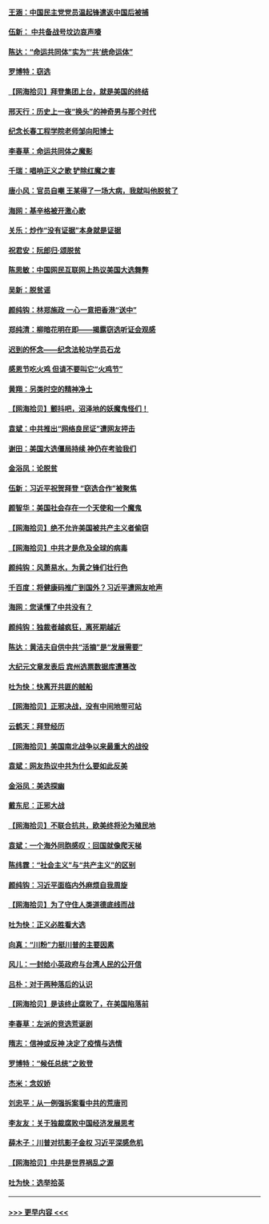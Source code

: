 #### [王涵：中国民主党党员温起锋遣返中国后被捕](../pages/nsc993/n12594540.md?t=12041002) 
#### [伍新： 中共备战号坟边哀声嚎](../pages/nsc993/n12593086.md?t=12041002) 
#### [陈达：“命运共同体”实为“‘共’统命运体”](../pages/nsc993/n12590865.md?t=12041002) 
#### [罗博特：窃选](../pages/nsc993/n12590619.md?t=12041002) 
#### [【网海拾贝】拜登集团上台，就是美国的终结](../pages/nsc993/n12589725.md?t=12041002) 
#### [邢天行：历史上一夜“换头”的神奇男与那个时代](../pages/nsc993/n12589424.md?t=12041002) 
#### [纪念长春工程学院老师邹向阳博士](../pages/nsc993/n12585390.md?t=12041002) 
#### [李春草：命运共同体之魔影](../pages/nsc993/n12585026.md?t=12041002) 
#### [千瑞：唱响正义之歌 铲除红魔之害](../pages/nsc993/n12585002.md?t=12041002) 
#### [唐小风：官员自嘲 王某得了一场大病，我就叫他脱贫了](../pages/nsc993/n12584981.md?t=12041002) 
#### [海网：基辛格被开激心歌](../pages/nsc993/n12584946.md?t=12041002) 
#### [关乐：炒作“没有证据”本身就是证据](../pages/nsc993/n12583146.md?t=12041002) 
#### [祝君安：阮郎归‧颂脱贫](../pages/nsc993/n12583119.md?t=12041002) 
#### [陈思敏：中国网民互联网上热议美国大选舞弊](../pages/nsc993/n12582845.md?t=12041002) 
#### [吴新：脱贫谣](../pages/nsc993/n12580839.md?t=12041002) 
#### [颜纯钩：林郑施政 一心一意把香港“送中”](../pages/nsc993/n12580805.md?t=12041002) 
#### [郑纯清：柳暗花明在即——揭露窃选听证会观感](../pages/nsc993/n12580795.md?t=12041002) 
#### [迟到的怀念——纪念法轮功学员石龙](../pages/nsc993/n12580245.md?t=12041002) 
#### [感恩节吃火鸡  但请不要叫它“火鸡节”](../pages/nsc993/n12580252.md?t=12041002) 
#### [黄翔：另类时空的精神净土](../pages/nsc993/n12578638.md?t=12041002) 
#### [【网海拾贝】颤抖吧，沼泽地的妖魔鬼怪们！](../pages/nsc993/n12578552.md?t=12041002) 
#### [袁斌：中共推出“网络良民证”遭网友抨击](../pages/nsc993/n12578511.md?t=12041002) 
#### [谢田：美国大选僵局持续 神仍在考验我们](../pages/nsc993/n12577432.md?t=12041002) 
#### [金浴凤：论脱贫](../pages/nsc993/n12576386.md?t=12041002) 
#### [伍新：习近平祝贺拜登 “窃选合作”被聚焦](../pages/nsc993/n12576358.md?t=12041002) 
#### [颜智华：美国社会存在一个天使和一个魔鬼](../pages/nsc993/n12574299.md?t=12041002) 
#### [【网海拾贝】绝不允许美国被共产主义者偷窃](../pages/nsc993/n12573396.md?t=12041002) 
#### [【网海拾贝】中共才是危及全球的病毒](../pages/nsc993/n12571204.md?t=12041002) 
#### [颜纯钩：风萧易水，为黄之锋们壮行色](../pages/nsc993/n12571487.md?t=12041002) 
#### [千百度：将健康码推广到国外？习近平遭网友呛声](../pages/nsc993/n12570808.md?t=12041002) 
#### [海网：您读懂了中共没有？](../pages/nsc993/n12570487.md?t=12041002) 
#### [颜纯钩：独裁者越疯狂，离死期越近](../pages/nsc993/n12569055.md?t=12041002) 
#### [陈达：黄洁夫自供中共“活摘”是“发展需要”](../pages/nsc993/n12568541.md?t=12041002) 
#### [大纪元文章发表后 宾州选票数据库遭篡改](../pages/nsc993/n12568105.md?t=12041002) 
#### [吐为快：快离开共匪的贼船](../pages/nsc993/n12568462.md?t=12041002) 
#### [【网海拾贝】正邪决战，没有中间地带可站](../pages/nsc993/n12568439.md?t=12041002) 
#### [云鹤天：拜登经历](../pages/nsc993/n12567294.md?t=12041002) 
#### [【网海拾贝】美国南北战争以来最重大的战役](../pages/nsc993/n12567247.md?t=12041002) 
#### [袁斌：网友热议中共为什么要如此反美](../pages/nsc993/n12567162.md?t=12041002) 
#### [金浴凤：美选探幽](../pages/nsc993/n12567147.md?t=12041002) 
#### [戴东尼：正邪大战](../pages/nsc993/n12567033.md?t=12041002) 
#### [【网海拾贝】不联合抗共，欧美终将沦为殖民地](../pages/nsc993/n12565068.md?t=12041002) 
#### [袁斌：一个海外同胞感叹：回国就像爬天梯](../pages/nsc993/n12564986.md?t=12041002) 
#### [陈纬霆：“社会主义”与“共产主义”的区别](../pages/nsc993/n12562417.md?t=12041002) 
#### [颜纯钩：习近平面临内外麻烦自我周旋](../pages/nsc993/n12563356.md?t=12041002) 
#### [【网海拾贝】为了守住人类道德底线而战](../pages/nsc993/n12562542.md?t=12041002) 
#### [吐为快：正义必胜看大选](../pages/nsc993/n12561967.md?t=12041002) 
#### [向真：“川粉”力挺川普的主要因素](../pages/nsc993/n12560774.md?t=12041002) 
#### [风儿：一封给小英政府与台湾人民的公开信](../pages/nsc993/n12560581.md?t=12041002) 
#### [吕朴：对于两种落后的认识](../pages/nsc993/n12560492.md?t=12041002) 
#### [【网海拾贝】是该终止腐败了，在美国陷落前](../pages/nsc993/n12559936.md?t=12041002) 
#### [李春草：左派的竞选荒诞剧](../pages/nsc993/n12558380.md?t=12041002) 
#### [隋志：信神或反神 决定了疫情与选情](../pages/nsc993/n12558255.md?t=12041002) 
#### [罗博特：“候任总统”之败登](../pages/nsc993/n12558189.md?t=12041002) 
#### [杰米：念奴娇](../pages/nsc993/n12558174.md?t=12041002) 
#### [刘忠平：从一例强拆案看中共的荒唐司](../pages/nsc993/n12558036.md?t=12041002) 
#### [李友友：关于独裁腐败中国经济发展思考](../pages/nsc993/n12558004.md?t=12041002) 
#### [薛木子：川普对抗影子金权 习近平深感危机](../pages/nsc993/n12557342.md?t=12041002) 
#### [【网海拾贝】中共是世界祸乱之源](../pages/nsc993/n12555353.md?t=12041002) 
#### [吐为快：选举拾英](../pages/nsc993/n12555041.md?t=12041002) 

----
#### [ >>> 更早内容 <<< ](../indexes/nsc993-earlier.md)
